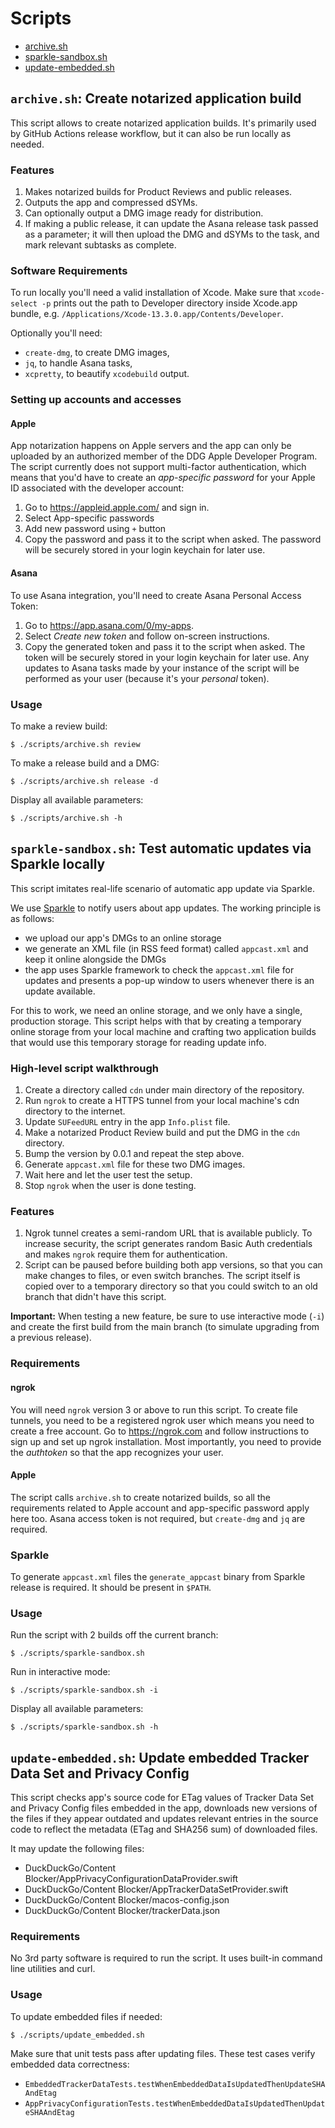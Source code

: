 # Scripts

* [archive.sh](#archivesh-create-notarized-application-build)
* [sparkle-sandbox.sh](#sparkle-sandboxsh-test-automatic-updates-via-sparkle-locally)
* [update-embedded.sh](#update-embeddedsh-update-embedded-tracker-data-set-and-privacy-config)

## `archive.sh`: Create notarized application build

This script allows to create notarized application builds. It's primarily 
used by GitHub Actions release workflow, but it can also be run locally
as needed.

### Features

1. Makes notarized builds for Product Reviews and public releases.
1. Outputs the app and compressed dSYMs.
1. Can optionally output a DMG image ready for distribution.
1. If making a public release, it can update the Asana release task passed as
  a parameter; it will then upload the DMG and dSYMs to the task, and mark
  relevant subtasks as complete.

### Software Requirements

To run locally you'll need a valid installation of Xcode. Make sure that 
`xcode-select -p` prints out the path to Developer directory inside Xcode.app
bundle, e.g. `/Applications/Xcode-13.3.0.app/Contents/Developer`.

Optionally you'll need:
* `create-dmg`, to create DMG images,
* `jq`, to handle Asana tasks,
* `xcpretty`, to beautify `xcodebuild` output.

### Setting up accounts and accesses

#### Apple

App notarization happens on Apple servers and the app can only be uploaded by
an authorized member of the DDG Apple Developer Program. The script currently
does not support multi-factor authentication, which means that you'd have to
create an _app-specific password_ for your Apple ID associated with the
developer account:

1. Go to https://appleid.apple.com/ and sign in.
1. Select App-specific passwords
1. Add new password using `+` button
1. Copy the password and pass it to the script when asked. The password will
  be securely stored in your login keychain for later use.

#### Asana

To use Asana integration, you'll need to create Asana Personal Access Token:

1. Go to https://app.asana.com/0/my-apps.
1. Select _Create new token_ and follow on-screen instructions.
1. Copy the generated token and pass it to the script when asked. The token
  will be securely stored in your login keychain for later use. Any updates
  to Asana tasks made by your instance of the script will be performed as
  your user (because it's your _personal_ token).

### Usage

To make a review build:

    $ ./scripts/archive.sh review

To make a release build and a DMG:

    $ ./scripts/archive.sh release -d

Display all available parameters:

    $ ./scripts/archive.sh -h


## `sparkle-sandbox.sh`: Test automatic updates via Sparkle locally

This script imitates real-life scenario of automatic app update via Sparkle.

We use [Sparkle](https://sparkle-project.org/) to notify users about app
updates. The working principle is as follows:
* we upload our app's DMGs to an online storage
* we generate an XML file (in RSS feed format) called `appcast.xml` and keep it
  online alongside the DMGs
* the app uses Sparkle framework to check the `appcast.xml` file for updates
  and presents a pop-up window to users whenever there is an update available.

For this to work, we need an online storage, and we only have a single,
production storage. This script helps with that by creating a temporary online
storage from your local machine and crafting two application builds that
would use this temporary storage for reading update info.

### High-level script walkthrough

1. Create a directory called `cdn` under main directory of the repository.
1. Run `ngrok` to create a HTTPS tunnel from your local machine's cdn
  directory to the internet.
1. Update `SUFeedURL` entry in the app `Info.plist` file.
1. Make a notarized Product Review build and put the DMG in the `cdn` directory.
1. Bump the version by 0.0.1 and repeat the step above.
1. Generate `appcast.xml` file for these two DMG images.
1. Wait here and let the user test the setup.
1. Stop `ngrok` when the user is done testing.

### Features

1. Ngrok tunnel creates a semi-random URL that is available publicly.
  To increase security, the script generates random Basic Auth credentials and
  makes `ngrok` require them for authentication.
1. Script can be paused before building both app versions, so that you can make
  changes to files, or even switch branches. The script itself is copied over
  to a temporary directory so that you could switch to an old branch that
  didn't have this script.

**Important:** When testing a new feature, be sure to use interactive mode (`-i`)
and create the first build from the main branch (to simulate upgrading from
a previous release).

### Requirements

#### ngrok

You will need `ngrok` version 3 or above to run this script. To create file
tunnels, you need to be a registered ngrok user which means you need to create
a free account. Go to https://ngrok.com and follow instructions to sign up and
set up ngrok installation. Most importantly, you need to provide the _authtoken_
so that the app recognizes your user.

#### Apple

The script calls `archive.sh` to create notarized builds, so all the
requirements related to Apple account and app-specific password apply here too.
Asana access token is not required, but `create-dmg` and `jq` are required.

### Sparkle

To generate `appcast.xml` files the `generate_appcast` binary from Sparkle release is required. It should be present in `$PATH`.

### Usage

Run the script with 2 builds off the current branch:

    $ ./scripts/sparkle-sandbox.sh

Run in interactive mode:

    $ ./scripts/sparkle-sandbox.sh -i

Display all available parameters:

    $ ./scripts/sparkle-sandbox.sh -h


## `update-embedded.sh`: Update embedded Tracker Data Set and Privacy Config

This script checks app's source code for ETag values of Tracker Data Set
and Privacy Config files embedded in the app, downloads new versions of the
files if they appear outdated and updates relevant entries in the source code
to reflect the metadata (ETag and SHA256 sum) of downloaded files.

It may update the following files:
* DuckDuckGo/Content Blocker/AppPrivacyConfigurationDataProvider.swift
* DuckDuckGo/Content Blocker/AppTrackerDataSetProvider.swift
* DuckDuckGo/Content Blocker/macos-config.json
* DuckDuckGo/Content Blocker/trackerData.json

### Requirements

No 3rd party software is required to run the script. It uses built-in
command line utilities and curl.

### Usage

To update embedded files if needed:

    $ ./scripts/update_embedded.sh

Make sure that unit tests pass after updating files. These test cases verify
embedded data correctness:
* `EmbeddedTrackerDataTests.testWhenEmbeddedDataIsUpdatedThenUpdateSHAAndEtag`
* `AppPrivacyConfigurationTests.testWhenEmbeddedDataIsUpdatedThenUpdateSHAAndEtag`
